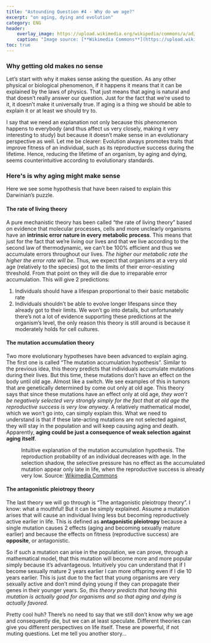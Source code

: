 ```yaml
---
title: "Astounding Question #4 - Why do we age?"
excerpt: "on aging, dying and evolution"
category: ENG
header:
    overlay_image: https://upload.wikimedia.org/wikipedia/commons/a/ad/Old_man%2C_Bihar%2C_India%2C_04-2012.jpg
    caption: "Image source: [**Wikimedia Commons**](https://upload.wikimedia.org/wikipedia/commons/a/ad/Old_man%2C_Bihar%2C_India%2C_04-2012.jpg)"
toc: true
---
```

### Why getting old makes no sense
Let’s start with why it makes sense asking the question. As any other physical or biological phenomenon, if it happens it means that it can be explained by the laws of physics. That just means that aging is natural and that doesn’t really answer our question. Just for the fact that we’re used to it, it doesn’t make it universally true. If aging is a thing we should be able to explain it or at least we should try to.

I say that we need an explanation not only because this phenomenon happens to everybody (and thus affect us very closely, making it very interesting to study) but because it doesn’t make sense in an evolutionary perspective as well. Let me be clearer: Evolution always promotes traits that improve fitness of an individual, such as its reproductive success during the lifetime. Hence, reducing the lifetime of an organism, by aging and dying, seems counterintuitive according to evolutionary standards.

### Here's is why aging might make sense
Here we see some hypothesis that have been raised to explain this Darwinian’s puzzle.
#### The rate of living theory
A pure mechanistic theory has been called “the rate of living theory” based on evidence that molecular processes, cells and more unclearly organisms have an **intrinsic error nature in every metabolic process**. This means that just for the fact that we’re living our lives and that we live according to the second law of thermodynamic, we can’t be 100% efficient and thus we accumulate errors throughout our lives. _The higher our metabolic rate the higher the error rate will be_. Thus, we expect that organisms at a very old age (relatively to the species) got to the limits of their error-resisting threshold. From that point on they will die due to irreparable error accumulation. This will give 2 predictions: 
1. Individuals should have a lifespan proportional to their basic metabolic rate
2. Individuals shouldn’t be able to evolve longer lifespans since they already got to their limits. 
We won’t go into details, but unfortunately there’s not a lot of evidence supporting these predictions at the organism’s level, the only reason this theory is still around is because it moderately holds for cell cultures.

#### The mutation accumulation theory
Two more evolutionary hypotheses have been advanced to explain aging. The first one is called “The mutation accumulation hypothesis”. Similar to the previous idea, this theory predicts that individuals accumulate mutations during their lives. But this time, these mutations don’t have an effect on the body until old age. Almost like a switch. We see examples of this in tumors that are genetically determined by come out only at old age. This theory says that since these mutations have an effect only at old age, _they won’t be negatively selected very strongly simply for the fact that at old age the reproductive success is very low anyway_. A relatively mathematical model, which we won’t go into, can simply explain this. What we need to understand is that if these late-acting mutations are not selected against, they will stay in the population and will keep causing aging and death. Apparently, **aging could be just a consequence of weak selection against aging itself**.

<figure style="width: 500px" class="align-center">
        <img src="https://upload.wikimedia.org/wikipedia/commons/thumb/6/6e/Selection_shadow.svg/440px-Selection_shadow.svg.png" alt="">
        <figcaption>Intuitive explanation of the mutation accumulation hypothesis. The reproduction probability of an individual decreases with age. In the selection shadow, the selective pressure has no effect as the accumulated mutation appear only late in life, when the reproductive success is already very low. Source: <a href="https://upload.wikimedia.org/wikipedia/commons/thumb/6/6e/Selection_shadow.svg/440px-Selection_shadow.svg.png">Wikimedia Commons</a></figcaption>
</figure> 

#### The antagonistic pleiotropy theory
The last theory we will go through is “The antagonistic pleiotropy theory”. I know: what a mouthful! But it can be simply explained. Assume a mutation arises that will cause an individual living less but becoming reproductively active earlier in life. This is defined as **antagonistic pleiotropy** because a single mutation causes 2 effects (aging and becoming sexually mature earlier) and because the effects on fitness (reproductive success) are **opposite**, or antagonistic.

So if such a mutation can arise in the population, we can prove, through a mathematical model, that this mutation will become more and more popular simply because it’s advantageous. Intuitively you can understand that if I become sexually mature 2 years earlier I can more offspring even if I die 10 years earlier. This is just due to the fact that young organisms are very sexually active and don’t mind dying young if they can propagate their genes in their younger years. So, _this theory predicts that having this mutation is actually good for organisms and so that aging and dying is actually favored_.

Pretty cool huh? There’s no need to say that we still don’t know why we age and consequently die, but we can at least speculate. Different theories can give you different perspectives on life itself. These are powerful, if not muting questions. Let me tell you another story…